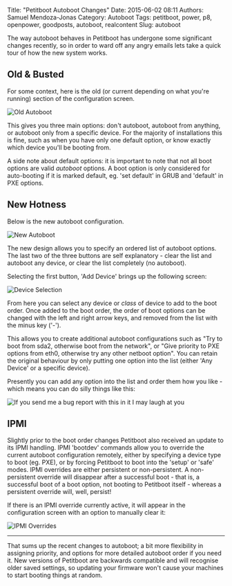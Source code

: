 Title: "Petitboot Autoboot Changes"
Date: 2015-06-02 08:11
Authors: Samuel Mendoza-Jonas
Category: Autoboot
Tags: petitboot, power, p8, openpower, goodposts, autoboot, realcontent
Slug: autoboot

The way autoboot behaves in Petitboot has undergone some significant changes recently, so in order to ward off any angry emails lets take a quick tour of how the new system works.

## Old & Busted

For some context, here is the old (or current depending on what you're running) section of the configuration screen.

![Old Autoboot][00]

This gives you three main options: don't autoboot, autoboot from anything, or autoboot only from a specific device. For the majority of installations this is fine, such as when you have only one default option, or know exactly which device you'll be booting from.

A side note about default options: it is important to note that not all boot options are valid *autoboot* options. A boot option is only considered for auto-booting if it is marked default, eg. 'set default' in GRUB and 'default' in PXE options.

## New Hotness

Below is the new autoboot configuration.

![New Autoboot][01]

The new design allows you to specify an ordered list of autoboot options.
The last two of the three buttons are self explanatory - clear the list and autoboot any device, or clear the list completely (no autoboot).

Selecting the first button, 'Add Device' brings up the following screen:

![Device Selection][02]

From here you can select any device or *class* of device to add to the boot order. Once added to the boot order, the order of boot options can be changed with the left and right arrow keys, and removed from the list with the minus key ('-').

This allows you to create additional autoboot configurations such as "Try to boot from sda2, otherwise boot from the network", or "Give priority to PXE options from eth0, otherwise try any other netboot option".
You can retain the original behaviour by only putting one option into the list (either 'Any Device' or a specific device).

Presently you can add any option into the list and order them how you like - which means you can do silly things like this:

![If you send me a bug report with this in it I may laugh at you][03]

## IPMI

Slightly prior to the boot order changes Petitboot also received an update to its IPMI handling. IPMI 'bootdev' commands allow you to override the current autoboot configuration remotely, either by specifying a device type to boot (eg. PXE), or by forcing Petitboot to boot into the 'setup' or 'safe' modes. IPMI overrides are either persistent or non-persistent. A non-persistent override will disappear after a successful boot - that is, a successful boot of a boot option, not booting to Petitboot itself - whereas a persistent override will, well, persist!

If there is an IPMI override currently active, it will appear in the configuration screen with an option to manually clear it:

![IPMI Overrides][04]

-------------------------------------------

That sums up the recent changes to autoboot; a bit more flexibility in assigning priority, and options for more detailed autoboot order if you need it. New versions of Petitboot are backwards compatible and will recognise older saved settings, so updating your firmware won't cause your machines to start booting things at random.

[00]: /images/sammj/oldstyle.jpg
[01]: /images/sammj/newstyle.jpg
[02]: /images/sammj/devices.jpg
[03]: /images/sammj/redundant.jpg
[04]: /images/sammj/ipmi.jpg
